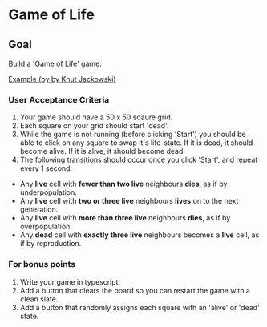 # Game of Life

## Goal
Build a 'Game of Life' game.

[Example (by by Knut Jackowski)](https://doxanthropos.github.io/sketchbook/2018101901/)

### User Acceptance Criteria

1. Your game should have a 50 x 50 sqaure grid.
2. Each square on your grid should start 'dead'.
3. While the game is not running (before clicking 'Start') you should be able to click on any square to swap it's life-state. If it is dead, it should become alive. If it is alive, it should become dead.
4. The following transitions should occur once you click 'Start', and repeat every 1 second:
  - Any **live** cell with **fewer than two live** neighbours **dies**, as if by underpopulation.
  - Any **live** cell with **two or three live** neighbours **lives** on to the next generation.
  - Any **live** cell with **more than three live** neighbours **dies**, as if by overpopulation.
  - Any **dead** cell with **exactly three live** neighbours becomes a **live** cell, as if by reproduction.

### For bonus points
1. Write your game in typescript.
2. Add a button that clears the board so you can restart the game with a clean slate.
3. Add a button that randomly assigns each square with an 'alive' or 'dead' state.